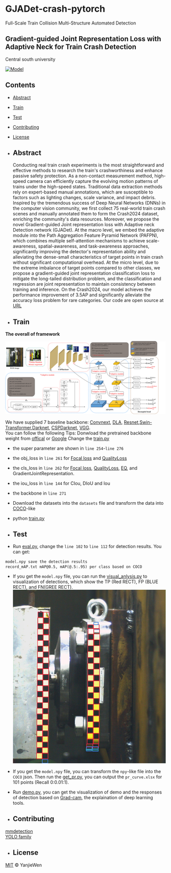 # GJADet-crash-pytorch
Full-Scale Train Collision Multi-Structure Automated Detection

<h2>  
Gradient-guided Joint Representation Loss with Adaptive Neck for Train Crash Detection

</h2>

Central south university

[![Model](https://img.shields.io/badge/GoogleDrive-Weight-blue)](https://drive.google.com/drive/folders/1BI9Iker-qJabpx6B3PaTYAw4pCT8YQJE?usp=drive_link)
</div>

## Contents

- [Abstract](#Abstract)
- [Train](#Train)
- [Test](#Test)
- [Contributing](#Contributing)
- [License](#license)

- ## Abstract
  Conducting real train crash experiments is the most straightforward and effective methods to research the train's crashworthiness and enhance passive safety protection. As a non-contact measurement method, high-speed camera  can efficiently capture the evolving motion patterns of trains under the high-speed states. Traditional data extraction methods rely on expert-based manual annotations, which are susceptible to factors such as lighting changes, scale variance, and impact debris. Inspired by the tremendous success of Deep Neural Networks (DNNs) in the computer vision community, we first collect 75 real-world train crash scenes and manually annotated them to form the Crash2024 dataset, enriching the community's data resources. Moreover, we propose the novel Gradient-guided Joint representation loss with Adaptive neck Detection network (GJADet). At the macro level,  we embed the adaptive module into the Path Aggregation Feature Pyramid Network (PAFPN), which combines multiple self-attention mechanisms to achieve scale-awareness, spatial-awareness, and task-awareness approaches, significantly improving the detector's representation ability and alleviating the dense-small characteristics of target points in train crash without significant computational overhead. At the micro level, due to the extreme imbalance of target points compared to other classes, we propose a gradient-guided joint representation classification loss to mitigate the long-tailed distribution problem, and the classification and regression are joint representation to maintain consistency between training and inference. On the Crash2024, our model achieves the performance improvement of 3.5AP and significantly alleviate the accuracy loss problem for rare categories. Our code are open source at [URL](https://github.com/YanJieWen/GJADet-crash-pytorch)


- ## Train
**The overall of framework**

![image](framework.jpg)

We have supplied 7 baseline backbone: [Convnext](https://openaccess.thecvf.com/content/CVPR2022/html/Liu_A_ConvNet_for_the_2020s_CVPR_2022_paper.html), [DLA](https://openaccess.thecvf.com/content_cvpr_2018/html/Yu_Deep_Layer_Aggregation_CVPR_2018_paper.html), [Resnet](https://openaccess.thecvf.com/content_cvpr_2016/html/He_Deep_Residual_Learning_CVPR_2016_paper.html),[Swin-Transformer](https://openaccess.thecvf.com/content/ICCV2021/html/Liu_Swin_Transformer_Hierarchical_Vision_Transformer_Using_Shifted_Windows_ICCV_2021_paper),[Darknet](https://arxiv.org/abs/1804.02767), [CSPDarknet](https://github.com/ultralytics/ultralytics), [VGG](https://arxiv.org/abs/1409.1556).  
You can follow the following Tips:
Donwload the pretrained backbone weight from [offical](https://github.com/open-mmlab/mmdetection) or [Google](https://drive.google.com/drive/folders/1BI9Iker-qJabpx6B3PaTYAw4pCT8YQJE?usp=drive_link)
Change the [train.py](train.py)  
- the super parameter are shown in `line 254`-`line 276`  
- the obj_loss in `line 261` for [Focal loss](https://openaccess.thecvf.com/content_iccv_2017/html/Lin_Focal_Loss_for_ICCV_2017_paper.html) and [QualityLoss](https://proceedings.neurips.cc/paper/2020/hash/f0bda020d2470f2e74990a07a607ebd9-Abstract.html)
- the cls_loss in `line 262` for [Focal loss](https://openaccess.thecvf.com/content_iccv_2017/html/Lin_Focal_Loss_for_ICCV_2017_paper.html), [QualityLoss](https://proceedings.neurips.cc/paper/2020/hash/f0bda020d2470f2e74990a07a607ebd9-Abstract.html), [EQ](https://openaccess.thecvf.com/content/CVPR2021/html/Tan_Equalization_Loss_v2_A_New_Gradient_Balance_Approach_for_Long-Tailed_CVPR_2021_paper.html), and GradientJointRepresentation.
- the iou_loss in `line 144` for CIou, DIoU and Iou
- the backbone in `line 271`
- Download the datasets into the `datasets` file and transform the data into [COCO](https://cocodataset.org/)-like
- python [train.py](train.py)


- ## Test
- Run [eval.py](eval.py), change the `line 102` to `line 112` for detection results. You can get:
```
model.npy save the detection results
record_mAP.txt mAP@0.5, mAP(@.5:.95) per class based on COCO
```
- If you get the `model.npy` file, you can run the [visual_anlysis.py](analysis/visual_anlysis.py) to visualization of detections, which show the TP (Red RECT), FP (BLUE RECT), and FN(GREE RECT).
![image](001558.jpg)
- If you get the `model.npy` file, you can transform the `npy`-like file into the `COCO` json. Then run the [get_pr.py](get_pr.py), you can output the `pr_curve.xlsx` for 101 points (Recall 0:0.01:1).
- Run [demo.py](demo.py), you can get the visualization of demo and the responses of detection based on [Grad-cam](https://github.com/jacobgil/pytorch-grad-cam), the explaination of deep learning tools.


- ## Contributing

[mmdetection](https://github.com/open-mmlab/mmdetection)  
[YOLO family](https://github.com/ultralytics/ultralytics)

- ## License

[MIT](LICENSE) © YanjieWen




